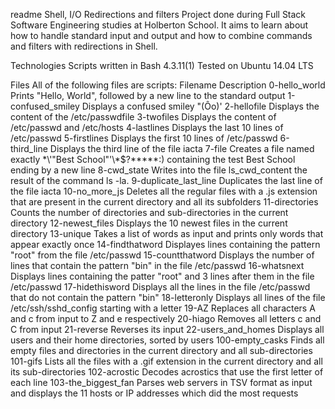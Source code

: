 readme
Shell, I/O Redirections and filters
Project done during Full Stack Software Engineering studies at Holberton School. It aims to learn about how to handle standard input and output and how to combine commands and filters with redirections in Shell.

Technologies
Scripts written in Bash 4.3.11(1)
Tested on Ubuntu 14.04 LTS

Files
All of the following files are scripts:
Filename	Description
0-hello_world	        Prints "Hello, World", followed by a new line to the standard output
1-confused_smiley	    Displays a confused smiley "(Ôo)'
2-hellofile	          Displays the content of the /etc/passwdfile
3-twofiles	          Displays the content of /etc/passwd and /etc/hosts
4-lastlines	          Displays the last 10 lines of /etc/passwd
5-firstlines	        Displays the first 10 lines of /etc/passwd
6-third_line	        Displays the third line of the file iacta
7-file	              Creates a file named exactly \*\\'"Best School"\'\\*$\?\*\*\*\*\*:) containing the test Best School ending by a new line
8-cwd_state	          Writes into the file ls_cwd_content the result of the command ls -la.
9-duplicate_last_line	Duplicates the last line of the file iacta
10-no_more_js	        Deletes all the regular files with a .js extension that are present in the current directory and all its subfolders
11-directories	      Counts the number of directories and sub-directories in the current directory
12-newest_files	      Displays the 10 newest files in the current directory
13-unique	            Takes a list of words as input and prints only words that appear exactly once
14-findthatword     	Displayes lines containing the pattern "root" from the file /etc/passwd
15-countthatword    	Displays the number of lines that contain the pattern "bin" in the file /etc/passwd
16-whatsnext        	Displays lines containing the patter "root" and 3 lines after them in the file /etc/passwd
17-hidethisword     	Displays all the lines in the file /etc/passwd that do not contain the pattern "bin"
18-letteronly	        Displays all lines of the file /etc/ssh/sshd_config starting with a letter
19-AZ                	Replaces all characters A and c from input to Z and e respectively
20-hiago            	Removes all letters c and C from input
21-reverse	          Reverses its input
22-users_and_homes	  Displays all users and their home directories, sorted by users
100-empty_casks	      Finds all empty files and directories in the current directory and all sub-directories
101-gifs	            Lists all the files with a .gif extension in the current directory and all its sub-directories
102-acrostic        	Decodes acrostics that use the first letter of each line
103-the_biggest_fan	  Parses web servers in TSV format as input and displays the 11 hosts or IP addresses which did the most requests
